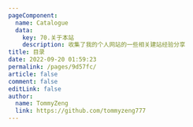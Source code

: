 ```yaml
---
pageComponent: 
  name: Catalogue
  data: 
    key: 70.关于本站
    description: 收集了我的个人网站的一些相关建站经验分享
title: 目录
date: 2022-09-20 01:59:23
permalink: /pages/9d57fc/
article: false
comment: false
editLink: false
author: 
  name: TommyZeng
  link: https://github.com/tommyzeng777
---
```

